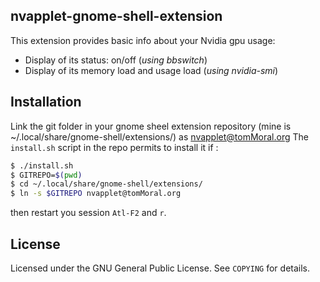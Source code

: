 ## nvapplet-gnome-shell-extension

This extension provides basic info about your Nvidia gpu usage:

* Display of its status: on/off (_using bbswitch_)
* Display of its memory load and usage load (_using nvidia-smi_)

## Installation

Link the git folder in your gnome sheel extension repository (mine is ~/.local/share/gnome-shell/extensions/) as nvapplet@tomMoral.org
The `install.sh` script in the repo permits to install it if :

```bash
$ ./install.sh
$ GITREPO=$(pwd)
$ cd ~/.local/share/gnome-shell/extensions/
$ ln -s $GITREPO nvapplet@tomMoral.org
```

then restart you session ```Atl-F2``` and ```r```.

## License

Licensed under the GNU General Public License. See `COPYING` for details.
